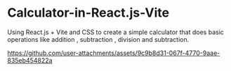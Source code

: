 # Calculator-in-React.js-Vite
Using React.js + Vite and CSS to create a simple calculator that does basic operations like addition , subtraction , division and subtraction.




https://github.com/user-attachments/assets/9c9b8d31-067f-4770-9aae-835eb454822a


